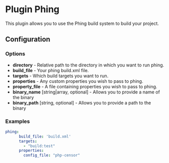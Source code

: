 Plugin Phing
============

This plugin allows you to use the Phing build system to build your project.

Configuration
-------------

### Options

* **directory** - Relative path to the directory in which you want to run phing.
* **build_file** - Your phing build.xml file.
* **targets** - Which build targets you want to run.
* **properties** - Any custom properties you wish to pass to phing.
* **property_file** - A file containing properties you wish to pass to phing.
* **binary_name** [string|array, optional] - Allows you to provide a name of the binary
* **binary_path** [string, optional] - Allows you to provide a path to the binary

### Examples

```yml
phing:
      build_file: 'build.xml'
      targets:
        - "build:test"
      properties:
        config_file: "php-censor"
```

